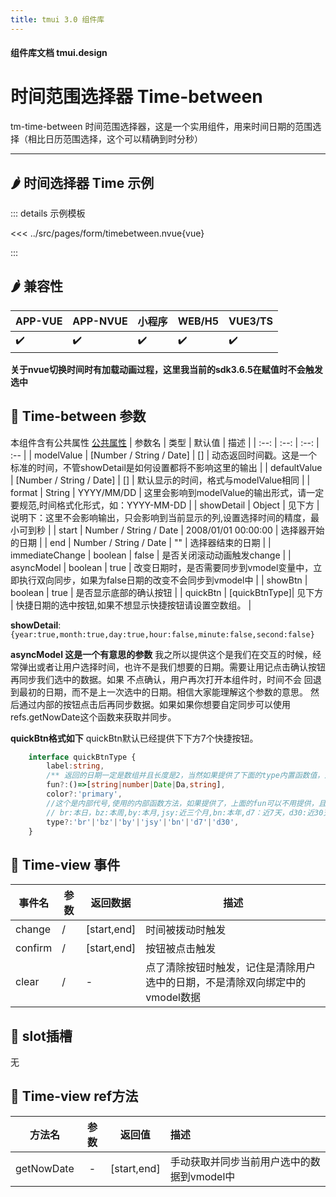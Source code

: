 ```yaml
---
title: tmui 3.0 组件库
---
```


<script setup>
import webview from '../components/mobileWebview.vue'
</script>

#### 组件库文档 tmui.design

# 时间范围选择器 Time-between
tm-time-between 时间范围选择器，这是一个实用组件，用来时间日期的范围选择（相比日历范围选择，这个可以精确到时分秒）

---

## :hot_pepper: 时间选择器 Time 示例

<webview url="https://tmui.design/h5/#/pages/form/timebetween"></webview>

::: details 示例模板

<<< ../src/pages/form/timebetween.nvue{vue}

:::

## :hot_pepper: 兼容性

| APP-VUE | APP-NVUE | 小程序 | WEB/H5 | VUE3/TS |
| --- | --- | --- | --- | --- |
| :heavy_check_mark: | :heavy_check_mark: | :heavy_check_mark: | :heavy_check_mark: | :heavy_check_mark: |

**关于nvue切换时间时有加载动画过程，这里我当前的sdk3.6.5在赋值时不会触发选中**

## :seedling: Time-between 参数

本组件含有公共属性 [公共属性](/doc/spec/组件公共样式.md)
| 参数名 | 类型 | 默认值 | 描述 |
| :--: | :--: | :--: | :-- |
| modelValue | [Number / String / Date] | [] | 动态返回时间戳。这是一个标准的时间，不管showDetail是如何设置都将不影响这里的输出 |
| defaultValue | [Number / String / Date] | [] | 默认显示的时间，格式与modelValue相同 |
| format | String | YYYY/MM/DD | 这里会影响到modelValue的输出形式，请一定要规范,时间格式化形式，如：YYYY-MM-DD |
| showDetail | Object | 见下方 | 说明下：这里不会影响输出，只会影响到当前显示的列,设置选择时间的精度，最小可到秒 |
| start | Number / String / Date | 2008/01/01 00:00:00 | 选择器开始的日期 |
| end | Number / String / Date | "" | 选择器结束的日期 |
| immediateChange | boolean | false | 是否关闭滚动动画触发change |
| asyncModel | boolean | true | 改变日期时，是否需要同步到vmodel变量中，立即执行双向同步，如果为false日期的改变不会同步到vmodel中 |
| showBtn | boolean | true | 是否显示底部的确认按钮 |
| quickBtn | [quickBtnType]| 见下方 | 快捷日期的选中按钮,如果不想显示快捷按钮请设置空数组。 |

**showDetail**:```{year:true,month:true,day:true,hour:false,minute:false,second:false}```

**asyncModel 这是一个有意思的参数**
我之所以提供这个是我们在交互的时候，经常弹出或者让用户选择时间，也许不是我们想要的日期。需要让用记点击确认按钮再同步我们选中的数据。如果
不点确认，用户再次打开本组件时，时间不会 回退到最初的日期，而不是上一次选中的日期。相信大家能理解这个参数的意思。
然后通过内部的按钮点击后再同步数据。如果如果你想要自定同步可以使用refs.getNowDate这个函数来获取并同步。

**quickBtn格式如下**
quickBtn默认已经提供下下方7个快捷按钮。
```ts
	interface quickBtnType {
	    label:string,
		/** 返回的日期一定是数组并且长度是2，当然如果提供了下面的type内置函数值，这里的这个fun返回可以随意 或者不提供。 */
		fun?:()=>[string|number|Date|Da,string],
		color?:'primary',
		//这个是内部代号,使用的内部函数方法，如果提供了，上面的fun可以不用提供，且无效
		// br:本日，bz:本周,by:本月,jsy:近三个月,bn:本年,d7：近7天，d30:近30天
		type?:'br'|'bz'|'by'|'jsy'|'bn'|'d7'|'d30', 
	}

```

## :rose: Time-view 事件

| 事件名 | 参数 | 返回数据 | 描述 |
| --- | --- | --- | --- |
| change | / | [start,end] | 时间被拨动时触发 |
| confirm | / | [start,end] | 按钮被点击触发 |
| clear | / | - | 点了清除按钮时触发，记住是清除用户选中的日期，不是清除双向绑定中的vmodel数据 |


## :corn: slot插槽

无

## :green_salad: Time-view ref方法

| 方法名 | 参数 | 返回值 | 描述 |
| :--: | :--: | :--: | :-- |
| getNowDate | - | [start,end] | 手动获取并同步当前用户选中的数据到vmodel中 |


